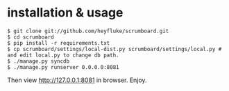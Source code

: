 # installation & usage

    $ git clone git://github.com/heyfluke/scrumboard.git
    $ cd scrumboard
    $ pip install -r requirements.txt
    $ cp scrumboard/settings/local-dist.py scrumboard/settings/local.py # and edit local.py to change db path.
    $ ./manage.py syncdb
    $ ./manage.py runserver 0.0.0.0:8081

Then view http://127.0.0.1:8081 in browser. Enjoy.
